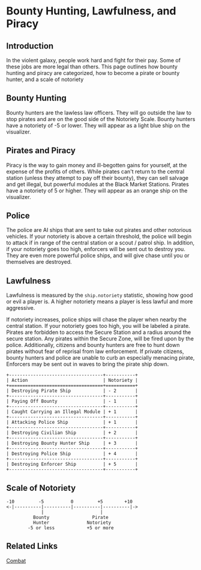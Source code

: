 # Bounty Hunting, Lawfulness, and Piracy

## Introduction

In the violent galaxy, people work hard and fight for their pay. Some of these jobs are more legal than others. 
This page outlines how bounty hunting and piracy are categorized, how to become a pirate or bounty hunter, and a scale of notoriety

## Bounty Hunting

Bounty hunters are the lawless law officers. They will go outside the law to stop pirates and are on the good side of the Notoriety Scale.
Bounty hunters have a notoriety of -5 or lower. They will appear as a light blue ship on the visualizer.

## Pirates and Piracy

Piracy is the way to gain money and ill-begotten gains for yourself, at the expense of the profits of others. 
While pirates can't return to the central station (unless they attempt to pay off their bounty),
they can sell salvage and get illegal, but powerful modules at the Black Market Stations.
Pirates have a notoriety of 5 or higher. They will appear as an orange ship on the visualizer.

## Police

The police are AI ships that are sent to take out pirates and other notorious vehicles. If your notoriety is above a certain threshold, the police will begin to attack if in range of the central station or a scout / patrol ship.
In addition, if your notoriety goes too high, enforcers will be sent out to destroy you. They are even more powerful police ships, and will give chase until you or themselves are destroyed.
  
## Lawfulness

Lawfulness is measured by the `ship.notoriety` statistic, showing how good or evil a player is. A higher notoriety means a player is less lawful and more aggressive.

If notoriety increases, police ships will chase the player when nearby the central station.
If your notoriety goes too high, you will be labeled a pirate.
Pirates are forbidden to access the Secure Station and a radius around the secure station.
Any pirates within the Secure Zone, will be fired upon by the police.
Additionally, citizens and bounty hunters are free to hunt down pirates without fear of reprisal from law enforcement.
If private citizens, bounty hunters and police are unable to curb an especially menacing pirate, Enforcers may be sent out in waves to bring the pirate ship down.


```
+-----------------------------------+-----------+
| Action                            | Notoriety |
+===================================+===========+
| Destroying Pirate Ship            | - 2       |
+-----------------------------------+-----------+
| Paying Off Bounty                 | - 1       |
+-----------------------------------+-----------+
| Caught Carrying an Illegal Module | + 1       |
+-----------------------------------+-----------+
| Attacking Police Ship             | + 1       | 
+-----------------------------------+-----------+
| Destroying Civilian Ship          | + 2       | 
+-----------------------------------+-----------+
| Destroying Bounty Hunter Ship     | + 3       | 
+-----------------------------------+-----------+
| Destroying Police Ship            | + 4       |
+-----------------------------------+-----------+
| Destroying Enforcer Ship          | + 5       |
+-----------------------------------+-----------+
```

## Scale of Notoriety

```
-10         -5          0         +5        +10
<-|----------|----------|----------|----------|->
             |                     |
          Bounty                Pirate   
          Hunter              Notoriety
        -5 or less            +5 or more
```



## Related Links

[Combat](combat.md)

